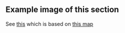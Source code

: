 ## Example image of this section
See [this](https://github.com/sourcehold/sourcehold-maps/tree/master/resources/example_section_images/1118.png)
which is based on [this map](https://github.com/sourcehold/sourcehold-maps/tree/master/resources/example_section_images/example.sav)